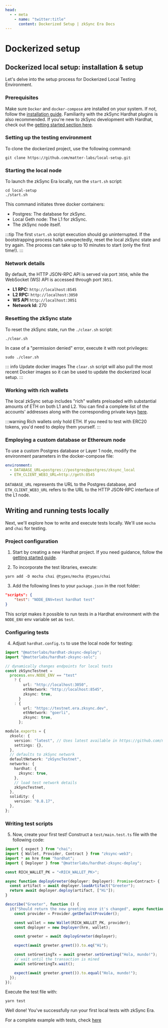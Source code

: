 ```yaml
---
head:
  - - meta
    - name: "twitter:title"
      content: Dockerized Setup | zkSync Era Docs
---
```


# Dockerized setup

## Dockerized local setup: installation & setup

Let's delve into the setup process for Dockerized Local Testing Environment.

### Prerequisites

Make sure `Docker` and `docker-compose` are installed on your system. If not, follow the [installation guide](https://docs.docker.com/get-docker/). Familiarity with the zkSync Hardhat plugins is also recommended. If you're new to zkSync development with Hardhat, check out the [getting started section here](../../tools/hardhat/getting-started.md).

### Setting up the testing environment

To clone the dockerized project, use the following command:

```
git clone https://github.com/matter-labs/local-setup.git
```

### Starting the local node

To launch the zkSync Era locally, run the `start.sh` script:

```
cd local-setup
./start.sh
```

This command initiates three docker containers:

- Postgres: The database for zkSync.
- Local Geth node: The L1 for zkSync.
- The zkSync node itself.

:::tip
The first `start.sh` script execution should go uninterrupted. If the bootstrapping process halts unexpectedly, reset the local zkSync state and try again. The process can take up to 10 minutes to start (only the first time!).
:::

### Network details

By default, the HTTP JSON-RPC API is served via port `3050`, while the WebSocket (WS) API is accessed through port `3051`.

- **L1 RPC:** `http://localhost:8545`
- **L2 RPC:** `http://localhost:3050`
- **WS API** `http://localhost:3051`
- **Network Id:** 270

### Resetting the zkSync state

To reset the zkSync state, run the `./clear.sh` script:

```
./clear.sh
```

In case of a "permission denied" error, execute it with root privileges:

```
sudo ./clear.sh
```

::: info Update docker images
The `clear.sh` script will also pull the most recent Docker images so it can be used to update the dockerized local setup.
:::

### Working with rich wallets

The local zkSync setup includes "rich" wallets preloaded with substantial amounts of ETH on both L1 and L2. You can find a complete list of the accounts' addresses along with the corresponding private keys [here](https://github.com/matter-labs/local-setup/blob/main/rich-wallets.json).

:::warning
Rich wallets only hold ETH. If you need to test with ERC20 tokens, you'd need to deploy them yourself.
:::

### Employing a custom database or Ethereum node

To use a custom Postgres database or Layer 1 node, modify the environment parameters in the docker-compose file:

```yml
environment:
  - DATABASE_URL=postgres://postgres@postgres/zksync_local
  - ETH_CLIENT_WEB3_URL=http://geth:8545
```

`DATABASE_URL` represents the URL to the Postgres database, and `ETH_CLIENT_WEB3_URL` refers to the URL to the HTTP JSON-RPC interface of the L1 node.

## Writing and running tests locally

Next, we'll explore how to write and execute tests locally. We'll use `mocha` and `chai` for testing.

### Project configuration

1. Start by creating a new Hardhat project. If you need guidance, follow the [getting started guide](../../tools/hardhat/getting-started.md).

2. To incorporate the test libraries, execute:

```
yarn add -D mocha chai @types/mocha @types/chai
```

3. Add the following lines to your `package.json` in the root folder:

```json
"scripts": {
    "test": "NODE_ENV=test hardhat test"
}
```

This script makes it possible to run tests in a Hardhat environment with the `NODE_ENV` env variable set as `test`.

### Configuring tests

4. Adjust `hardhat.config.ts` to use the local node for testing:

```typescript
import "@matterlabs/hardhat-zksync-deploy";
import "@matterlabs/hardhat-zksync-solc";

// dynamically changes endpoints for local tests
const zkSyncTestnet =
  process.env.NODE_ENV == "test"
    ? {
        url: "http://localhost:3050",
        ethNetwork: "http://localhost:8545",
        zksync: true,
      }
    : {
        url: "https://testnet.era.zksync.dev",
        ethNetwork: "goerli",
        zksync: true,
      };

module.exports = {
  zksolc: {
    version: "latest", // Uses latest available in https://github.com/matter-labs/zksolc-bin/
    settings: {},
  },
  // defaults to zkSync network
  defaultNetwork: "zkSyncTestnet",
  networks: {
    hardhat: {
      zksync: true,
    },
    // load test network details
    zkSyncTestnet,
  },
  solidity: {
    version: "0.8.17",
  },
};
```

### Writing test scripts

5. Now, create your first test! Construct a `test/main.test.ts` file with the following code:

```ts
import { expect } from "chai";
import { Wallet, Provider, Contract } from "zksync-web3";
import * as hre from "hardhat";
import { Deployer } from "@matterlabs/hardhat-zksync-deploy";

const RICH_WALLET_PK = "<RICH_WALLET_PK>";

async function deployGreeter(deployer: Deployer): Promise<Contract> {
  const artifact = await deployer.loadArtifact("Greeter");
  return await deployer.deploy(artifact, ["Hi"]);
}

describe("Greeter", function () {
  it("Should return the new greeting once it's changed", async function () {
    const provider = Provider.getDefaultProvider();

    const wallet = new Wallet(RICH_WALLET_PK, provider);
    const deployer = new Deployer(hre, wallet);

    const greeter = await deployGreeter(deployer);

    expect(await greeter.greet()).to.eq("Hi");

    const setGreetingTx = await greeter.setGreeting("Hola, mundo!");
    // wait until the transaction is mined
    await setGreetingTx.wait();

    expect(await greeter.greet()).to.equal("Hola, mundo!");
  });
});
```

Execute the test file with:

```
yarn test
```

Well done! You've successfully run your first local tests with zkSync Era.

For a complete example with tests, check [here](https://github.com/matter-labs/tutorials/tree/main/hello-world)
